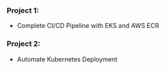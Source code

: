 ### Project 1:
- Complete CI/CD Pipeline with EKS and AWS ECR

### Project 2:
- Automate Kubernetes Deployment
